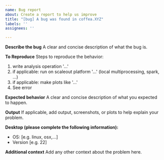 ```yaml
---
name: Bug report
about: Create a report to help us improve
title: "[bug] A bug was found in coffea.XYZ"
labels: ''
assignees: ''

---
```


**Describe the bug**
A clear and concise description of what the bug is.

**To Reproduce**
Steps to reproduce the behavior:
1. write analysis operation '...'
2. if applicable: run on scaleout platform '...' (local multiprocessing, spark, ...)
3. if applicable: make plots like '...'
4. See error

**Expected behavior**
A clear and concise description of what you expected to happen.

**Output**
If applicable, add output, screenshots, or plots to help explain your problem.

**Desktop (please complete the following information):**
 - OS: [e.g. linux, osx,...]
 - Version [e.g. 22]

**Additional context**
Add any other context about the problem here.
